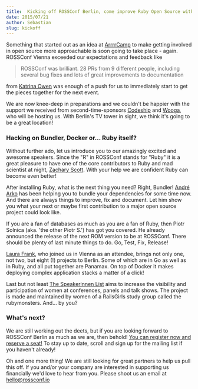```yaml
---
title:  Kicking off ROSSConf Berlin, come improve Ruby Open Source with us
date: 2015/07/21
author: Sebastian
slug: kickoff
---
```


Something that started out as an idea at [ArrrrCamp](http://2015.arrrrcamp.be/) to make getting involved in open source more approachable is soon going to take place - again. ROSSConf Vienna exceeded our expectations and feedback like

> ROSSConf was brilliant. 28 PRs from 9 different people, including several bug fixes and lots of great improvements to documentation

from [Katrina Owen](https://twitter.com/kytrinyx) was enough of a push for us to immediately start to get the pieces together for the next event.

We are now knee-deep in preparations and we couldn't be happier with the support we received from second-time-sponsors [Codeship](https://codeship.com) and [Wooga](http://www.wooga.com/), who will be hosting us. With Berlin's TV tower in sight, we think it's going to be a great location!

### Hacking on Bundler, Docker or... Ruby itself?

Without further ado, let us introduce you to our amazingly excited and awesome speakers. Since the "R" in ROSSConf stands for "Ruby" it is a great pleasure to have one of the core contributors to Ruby and mad scientist at night, [Zachary Scott](https://twitter.com/_zzak). With your help we are confident Ruby can become even better!

After installing Ruby, what is the next thing you need? Right, Bundler! [André Arko](https://twitter.com/indirect) has been helping you to bundle your dependencies for some time now. And there are always things to improve, fix and document. Let him show you what your next or maybe first contribution to a major open source project could look like.

If you are a fan of databases as much as you are a fan of Ruby, then Piotr Solnica (aka. 'the other Piotr S.') has got you covered. He already announced the release of the next ROM version to be at ROSSConf. There should be plenty of last minute things to do. Go, Test, Fix, Release!

[Laura Frank](https://twitter.com/rhein_wein), who joined us in Vienna as an attendee, brings not only one, not two, but eight (!) projects to Berlin. Some of which are in Go as well as in Ruby, and all put together are Panamax. On top of Docker it makes deploying complex application stacks a matter of a click!

Last but not least [The Speakerinnen List](https://speakerinnen.org/) aims to increase the visibility and participation of women at conferences, panels and talk shows. The project is made and maintained by women of a RailsGirls study group called the rubymonsters. And... by you?

### What's next?

We are still working out the deets, but if you are looking forward to ROSSConf Berlin as much as we are, then behold! [You can register now and reserve a seat!](http://www.rossconf.io/event/berlin.html#tickets) To stay up to date, scroll and sign up for the mailing list if you haven't already!

Oh and one more thing! We are still looking for great partners to help us pull this off. If you and/or your company are interested in supporting us financially we'd love to hear from you. Please shoot us an email at hello@rossconf.io
